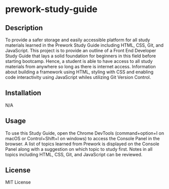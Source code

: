 # prework-study-guide


## Description

To provide a safer storage and easily accessible platform for all study materials learned in the Prework Study Guide including HTML, CSS, Git, and JavaScript. This project is to provide an outline of a Front End Developer Study Guide that lays a solid foundation for beginners in this field before starting bootcamp. Hence, a student is able to have access to all study materials from anywhere so long as there is internet access. Information about building a framework using HTML, styling with CSS and enabling code interactivity using JavaScript whiles utilizing Git Version Control.

## Installation

N/A

## Usage
To use this Study Guide, open the Chrome DevTools (command+option+I on macOS or Control+Shift+I on windows) to access the Console Panel in the browser. A list of topics learned from Prework is displayed on the Console Panel along with a suggestion on which topic to study first. Notes in all topics including HTML, CSS, Git, and JavaScript can be reviewed.

## License

MIT License
